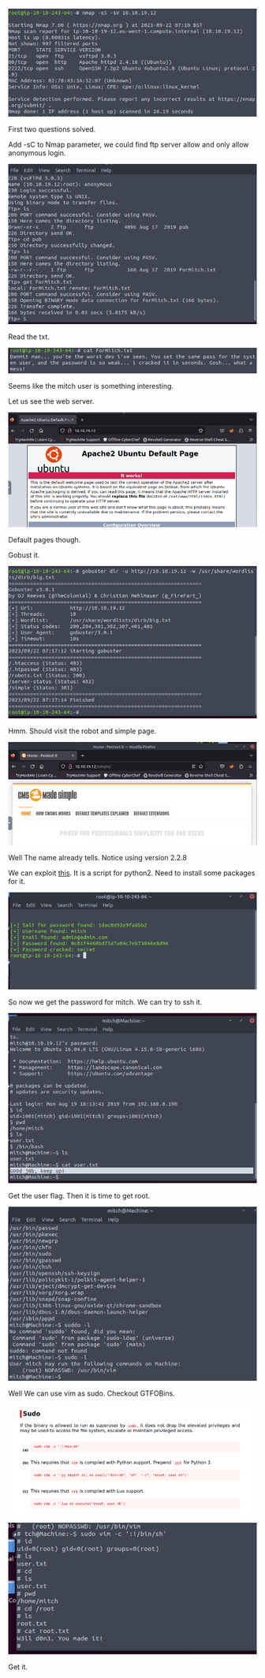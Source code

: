 ![image-20230922141051143](./assets/image-20230922141051143.png)

First two questions solved.



Add -sC to Nmap parameter, we could find ftp server allow and only allow anonymous login.



![image-20230922141305548](./assets/image-20230922141305548.png)

Read the txt.



![image-20230922141335786](./assets/image-20230922141335786.png)

Seems like the mitch user is something interesting.



Let us see the web server.



![image-20230922141551616](./assets/image-20230922141551616.png)

Default pages though. 



Gobust it.

![image-20230922141729767](./assets/image-20230922141729767.png)

Hmm. Should visit the robot and simple page.



![image-20230922142117407](./assets/image-20230922142117407.png)

Well The name already tells. Notice using version 2.2.8



We can exploit [this](https://www.exploit-db.com/exploits/46635). It is a script for python2. Need to install some packages for it.



![image-20230922143550196](./assets/image-20230922143550196.png)

So now we get the password for mitch. We can try to ssh it.



![image-20230922143756397](./assets/image-20230922143756397.png)

Get the user flag. Then it is time to get root.



![image-20230922143952096](./assets/image-20230922143952096.png)

Well We can use vim as sudo. Checkout GTFOBins.



![image-20230922144057916](./assets/image-20230922144057916.png)



![image-20230922144210202](./assets/image-20230922144210202.png)

Get it.